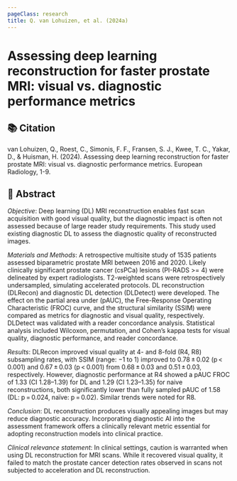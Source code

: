 ```yaml
---
pageClass: research
title: Q. van Lohuizen, et al. (2024a)
---
```

# Assessing deep learning reconstruction for faster prostate MRI: visual vs. diagnostic performance metrics

## 📚 Citation
van Lohuizen, Q., Roest, C., Simonis, F. F., Fransen, S. J., Kwee, T. C., Yakar, D., & Huisman, H. (2024). Assessing deep learning reconstruction for faster prostate MRI: visual vs. diagnostic performance metrics. European Radiology, 1-9.

## 📖 Abstract
*Objective*: Deep learning (DL) MRI reconstruction enables fast scan acquisition with good visual quality, but the diagnostic impact is often not assessed because of large reader study requirements. This study used existing diagnostic DL to assess the diagnostic quality of reconstructed images.

*Materials and Methods*: A retrospective multisite study of 1535 patients assessed biparametric prostate MRI between 2016 and 2020. Likely clinically significant prostate cancer (csPCa) lesions (PI-RADS >= 4) were delineated by expert radiologists. T2-weighted scans were retrospectively undersampled, simulating accelerated protocols. DL reconstruction (DLRecon) and diagnostic DL detection (DLDetect) were developed. The effect on the partial area under (pAUC), the Free-Response Operating Characteristic (FROC) curve, and the structural similarity (SSIM) were compared as metrics for diagnostic and visual quality, respectively. DLDetect was validated with a reader concordance analysis. Statistical analysis included Wilcoxon, permutation, and Cohen’s kappa tests for visual quality, diagnostic performance, and reader concordance.
 
*Results*: DLRecon improved visual quality at 4- and 8-fold (R4, R8) subsampling rates, with SSIM (range: −1 to 1) improved to 0.78 ± 0.02 (p < 0.001) and 0.67 ± 0.03 (p < 0.001) from 0.68 ± 0.03 and 0.51 ± 0.03, respectively. However, diagnostic performance at R4 showed a pAUC FROC of 1.33 (CI 1.28–1.39) for DL and 1.29 (CI 1.23–1.35) for naive reconstructions, both significantly lower than fully sampled pAUC of 1.58 (DL: p = 0.024, naïve: p = 0.02). Similar trends were noted for R8.

*Conclusion*: DL reconstruction produces visually appealing images but may reduce diagnostic accuracy. Incorporating diagnostic AI into the assessment framework offers a clinically relevant metric essential for adopting reconstruction models into clinical practice.

*Clinical relevance statement*: In clinical settings, caution is warranted when using DL reconstruction for MRI scans. While it recovered visual quality, it failed to match the prostate cancer detection rates observed in scans not subjected to acceleration and DL reconstruction.